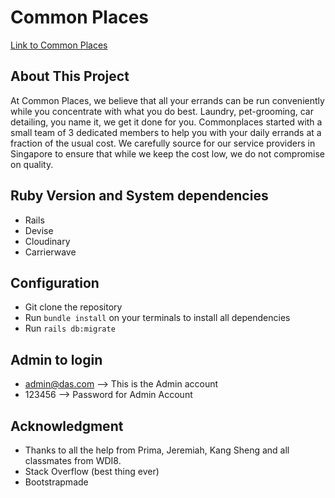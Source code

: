 
# Common Places
[Link to Common Places](https://commonplaces-app.herokuapp.com/)

## About This Project

At Common Places, we believe that all your errands can be run conveniently while you concentrate with what you do best. Laundry, pet-grooming, car detailing, you name it, we get it done for you. Commonplaces started with a small
  team of 3 dedicated members to help you with your daily errands at a fraction of the usual cost. We carefully source for our service providers in Singapore to ensure that while we keep the cost low, we do not compromise on quality.


## Ruby Version and System dependencies
* Rails
* Devise
* Cloudinary
* Carrierwave

## Configuration
* Git clone the repository
* Run `bundle install` on your terminals to install all dependencies
* Run `rails db:migrate`

## Admin to login
* admin@das.com --> This is the Admin account
* 123456 --> Password for Admin Account

## Acknowledgment

* Thanks to all the help from Prima, Jeremiah, Kang Sheng and all classmates from WDI8.
* Stack Overflow (best thing ever)
* Bootstrapmade
